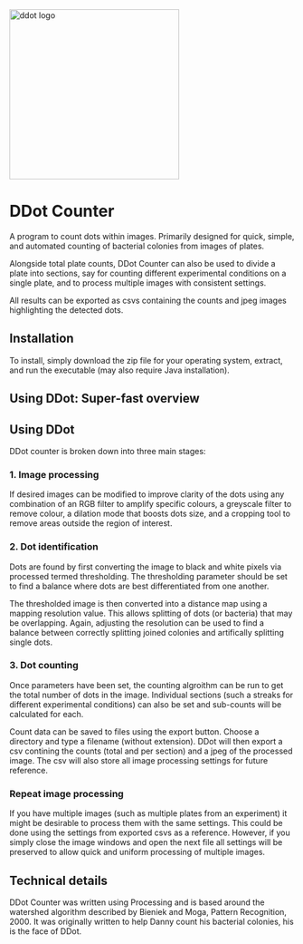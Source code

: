 <img src="ddot_counter/data/logo.png" alt="ddot logo" width="300"/>

# DDot Counter

A program to count dots within images. Primarily designed for quick, simple, and automated counting of bacterial colonies from images of plates.

Alongside total plate counts, DDot Counter can also be used to divide a plate into sections, say for counting different experimental conditions on a single plate, and to process multiple images with consistent settings.

All results can be exported as csvs containing the counts and jpeg images highlighting the detected dots.

## Installation

To install, simply download the zip file for your operating system, extract, and run the executable (may also require Java installation).

## Using DDot: Super-fast overview


## Using DDot

DDot counter is broken down into three main stages:

### 1. Image processing

If desired images can be modified to improve clarity of the dots using any combination of an RGB filter to amplify specific colours, a greyscale filter to remove colour, a dilation mode that boosts dots size, and a cropping tool to remove areas outside the region of interest.

### 2. Dot identification

Dots are found by first converting the image to black and white pixels via processed termed thresholding. The thresholding parameter should be set to find a balance where dots are best differentiated from one another.

The thresholded image is then converted into a distance map using a mapping resolution value. This allows splitting of dots (or bacteria) that may be overlapping. Again, adjusting the resolution can be used to find a balance between correctly splitting joined colonies and artifically splitting single dots.

### 3. Dot counting

Once parameters have been set, the counting algroithm can be run to get the total number of dots in the image. Individual sections (such a streaks for different experimental conditions) can also be set and sub-counts will be calculated for each. 

Count data can be saved to files using the export button. Choose a directory and type a filename (without extension). DDot will then export a csv contining the counts (total and per section) and a jpeg of the processed image. The csv will also store all image processing settings for future reference.

### Repeat image processing

If you have multiple images (such as multiple plates from an experiment) it might be desirable to process them with the same settings. This could be done using the settings from exported csvs as a reference. However, if you simply close the image windows and open the next file all settings will be preserved to allow quick and uniform processing of multiple images.

## Technical details

DDot Counter was written using Processing and is based around the watershed algorithm described by Bieniek and Moga, Pattern Recognition, 2000.
It was originally written to help Danny count his bacterial colonies, his is the face of DDot.